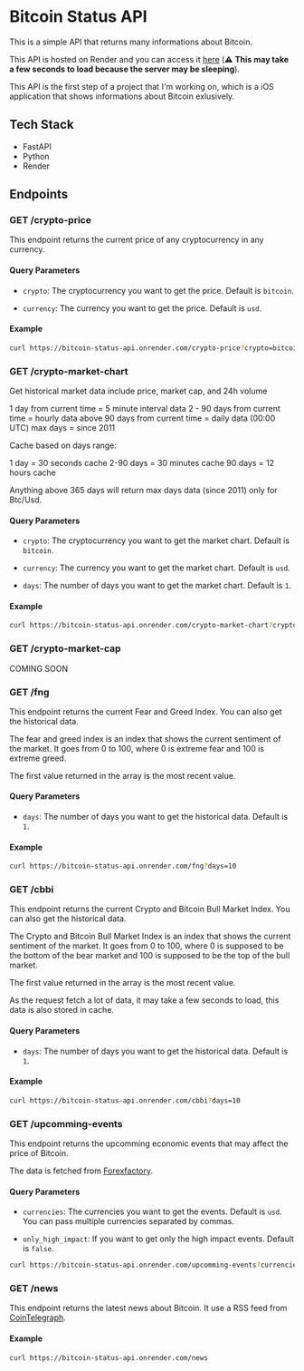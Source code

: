 # Bitcoin Status API

This is a simple API that returns many informations about Bitcoin.

This API is hosted on Render and you can access it [here](https://bitcoin-status-api.onrender.com/)
(⚠️ **This may take a few seconds to load because the server may be sleeping**).

This API is the first step of a project that I'm working on, which is a iOS application that shows informations about Bitcoin exlusively.

## Tech Stack

- FastAPI
- Python
- Render

## Endpoints

### GET /crypto-price

This endpoint returns the current price of any cryptocurrency in any currency.

#### Query Parameters

- `crypto`: The cryptocurrency you want to get the price. Default is `bitcoin`.

- `currency`: The currency you want to get the price. Default is `usd`.

#### Example

```bash
curl https://bitcoin-status-api.onrender.com/crypto-price?crypto=bitcoin&currency=usd
```

### GET /crypto-market-chart

Get historical market data include price, market cap, and 24h volume

1 day from current time = 5 minute interval data
2 - 90 days from current time = hourly data
above 90 days from current time = daily data (00:00 UTC)
max days = since 2011

Cache based on days range:

1 day = 30 seconds cache
2-90 days = 30 minutes cache
90 days = 12 hours cache

Anything above 365 days will return max days data (since 2011) only for Btc/Usd.

#### Query Parameters

- `crypto`: The cryptocurrency you want to get the market chart. Default is `bitcoin`.

- `currency`: The currency you want to get the market chart. Default is `usd`.

- `days`: The number of days you want to get the market chart. Default is `1`.

#### Example

```bash
curl https://bitcoin-status-api.onrender.com/crypto-market-chart?crypto=bitcoin&currency=usd&days=10
```

### GET /crypto-market-cap

COMING SOON

### GET /fng

This endpoint returns the current Fear and Greed Index. You can also get the historical data.

The fear and greed index is an index that shows the current sentiment of the market. It goes from 0 to 100, where 0 is extreme fear and 100 is extreme greed.

The first value returned in the array is the most recent value.

#### Query Parameters

- `days`: The number of days you want to get the historical data. Default is `1`.

#### Example

```bash
curl https://bitcoin-status-api.onrender.com/fng?days=10
```

### GET /cbbi

This endpoint returns the current Crypto and Bitcoin Bull Market Index. You can also get the historical data.

The Crypto and Bitcoin Bull Market Index is an index that shows the current sentiment of the market. It goes from 0 to 100, where 0 is supposed to be the bottom of the bear market and 100 is supposed to be the top of the bull market.

The first value returned in the array is the most recent value.

As the request fetch a lot of data, it may take a few seconds to load, this data is also stored in cache.

#### Query Parameters

- `days`: The number of days you want to get the historical data. Default is `1`.

#### Example

```bash
curl https://bitcoin-status-api.onrender.com/cbbi?days=10
```

### GET /upcomming-events

This endpoint returns the upcomming economic events that may affect the price of Bitcoin.

The data is fetched from [Forexfactory](https://www.forexfactory.com/).

#### Query Parameters

- `currencies`: The currencies you want to get the events. Default is `usd`. You can pass multiple currencies separated by commas.

- `only_high_impact`: If you want to get only the high impact events. Default is `false`.

```bash
curl https://bitcoin-status-api.onrender.com/upcomming-events?currencies=usd,eur&only_high_impact=true

```

### GET /news

This endpoint returns the latest news about Bitcoin. It use a RSS feed from [CoinTelegraph](https://cointelegraph.com).

#### Example

```bash
curl https://bitcoin-status-api.onrender.com/news
```

